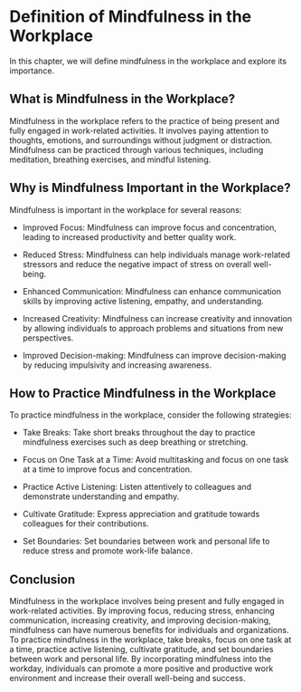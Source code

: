 Definition of Mindfulness in the Workplace
=================================================================================================

In this chapter, we will define mindfulness in the workplace and explore its importance.

What is Mindfulness in the Workplace?
-------------------------------------

Mindfulness in the workplace refers to the practice of being present and fully engaged in work-related activities. It involves paying attention to thoughts, emotions, and surroundings without judgment or distraction. Mindfulness can be practiced through various techniques, including meditation, breathing exercises, and mindful listening.

Why is Mindfulness Important in the Workplace?
----------------------------------------------

Mindfulness is important in the workplace for several reasons:

* Improved Focus: Mindfulness can improve focus and concentration, leading to increased productivity and better quality work.

* Reduced Stress: Mindfulness can help individuals manage work-related stressors and reduce the negative impact of stress on overall well-being.

* Enhanced Communication: Mindfulness can enhance communication skills by improving active listening, empathy, and understanding.

* Increased Creativity: Mindfulness can increase creativity and innovation by allowing individuals to approach problems and situations from new perspectives.

* Improved Decision-making: Mindfulness can improve decision-making by reducing impulsivity and increasing awareness.

How to Practice Mindfulness in the Workplace
--------------------------------------------

To practice mindfulness in the workplace, consider the following strategies:

* Take Breaks: Take short breaks throughout the day to practice mindfulness exercises such as deep breathing or stretching.

* Focus on One Task at a Time: Avoid multitasking and focus on one task at a time to improve focus and concentration.

* Practice Active Listening: Listen attentively to colleagues and demonstrate understanding and empathy.

* Cultivate Gratitude: Express appreciation and gratitude towards colleagues for their contributions.

* Set Boundaries: Set boundaries between work and personal life to reduce stress and promote work-life balance.

Conclusion
----------

Mindfulness in the workplace involves being present and fully engaged in work-related activities. By improving focus, reducing stress, enhancing communication, increasing creativity, and improving decision-making, mindfulness can have numerous benefits for individuals and organizations. To practice mindfulness in the workplace, take breaks, focus on one task at a time, practice active listening, cultivate gratitude, and set boundaries between work and personal life. By incorporating mindfulness into the workday, individuals can promote a more positive and productive work environment and increase their overall well-being and success.
